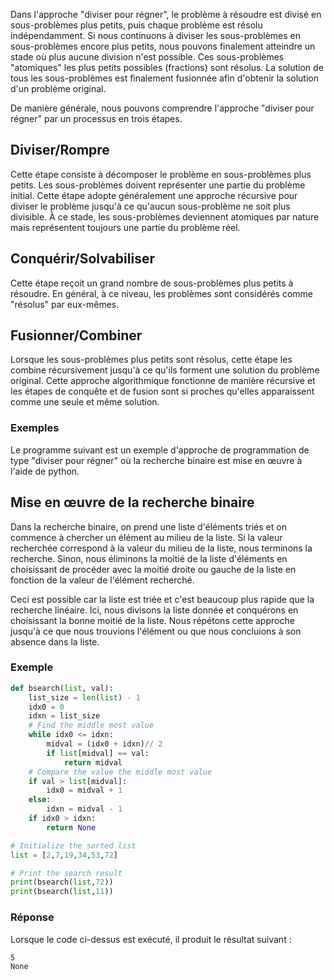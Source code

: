 Dans l'approche "diviser pour régner", le problème à résoudre est divisé en sous-problèmes plus petits, puis chaque problème est résolu indépendamment. Si nous continuons à diviser les sous-problèmes en sous-problèmes encore plus petits, nous pouvons finalement atteindre un stade où plus aucune division n'est possible. Ces sous-problèmes "atomiques" les plus petits possibles (fractions) sont résolus. La solution de tous les sous-problèmes est finalement fusionnée afin d'obtenir la solution d'un problème original.

De manière générale, nous pouvons comprendre l'approche "diviser pour régner" par un processus en trois étapes.

## Diviser/Rompre

Cette étape consiste à décomposer le problème en sous-problèmes plus petits. Les sous-problèmes doivent représenter une partie du problème initial. Cette étape adopte généralement une approche récursive pour diviser le problème jusqu'à ce qu'aucun sous-problème ne soit plus divisible. À ce stade, les sous-problèmes deviennent atomiques par nature mais représentent toujours une partie du problème réel.

## Conquérir/Solvabiliser

Cette étape reçoit un grand nombre de sous-problèmes plus petits à résoudre. En général, à ce niveau, les problèmes sont considérés comme "résolus" par eux-mêmes.

## Fusionner/Combiner

Lorsque les sous-problèmes plus petits sont résolus, cette étape les combine récursivement jusqu'à ce qu'ils forment une solution du problème original. Cette approche algorithmique fonctionne de manière récursive et les étapes de conquête et de fusion sont si proches qu'elles apparaissent comme une seule et même solution.

### Exemples

Le programme suivant est un exemple d'approche de programmation de type "diviser pour régner" où la recherche binaire est mise en œuvre à l'aide de python.

## Mise en œuvre de la recherche binaire

Dans la recherche binaire, on prend une liste d'éléments triés et on commence à chercher un élément au milieu de la liste. Si la valeur recherchée correspond à la valeur du milieu de la liste, nous terminons la recherche. Sinon, nous éliminons la moitié de la liste d'éléments en choisissant de procéder avec la moitié droite ou gauche de la liste en fonction de la valeur de l'élément recherché.

Ceci est possible car la liste est triée et c'est beaucoup plus rapide que la recherche linéaire. Ici, nous divisons la liste donnée et conquérons en choisissant la bonne moitié de la liste. Nous répétons cette approche jusqu'à ce que nous trouvions l'élément ou que nous concluions à son absence dans la liste.

### Exemple

```python
def bsearch(list, val):
    list_size = len(list) - 1
    idx0 = 0
    idxn = list_size
    # Find the middle most value
    while idx0 <= idxn:
        midval = (idx0 + idxn)// 2
        if list[midval] == val:
            return midval
    # Compare the value the middle most value
    if val > list[midval]:
        idx0 = midval + 1
    else:
        idxn = midval - 1
    if idx0 > idxn:
        return None

# Initialize the sorted list
list = [2,7,19,34,53,72]

# Print the search result
print(bsearch(list,72))
print(bsearch(list,11))
```

### Réponse

Lorsque le code ci-dessus est exécuté, il produit le résultat suivant :

```bash
5
None
```